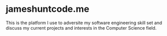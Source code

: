 # jameshuntcode.me
This is the platform I use to adversite my software engineering skill set and discuss my current projects and interests in the Computer Science field.
